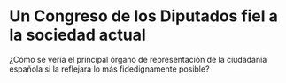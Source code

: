 # Un Congreso de los Diputados fiel a la sociedad actual
¿Cómo se vería el principal órgano de representación de la ciudadanía española si la reflejara lo más fidedignamente posible?
